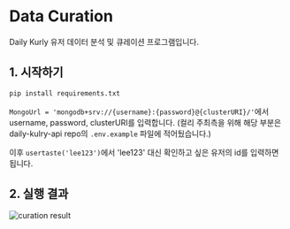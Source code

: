 # Data Curation

Daily Kurly 유저 데이터 분석 및 큐레이션 프로그램입니다.

## 1. 시작하기

```sh
pip install requirements.txt
```

`MongoUrl = 'mongodb+srv://{username}:{password}@{clusterURI}/'`에서 username, password, clusterURI를 입력합니다. (컬리 주최측을 위해 해당 부분은 daily-kulry-api repo의 `.env.example` 파일에 적어뒀습니다.)

이후 `usertaste('lee123')`에서 'lee123' 대신 확인하고 싶은 유저의 id를 입력하면 됩니다.

## 2. 실행 결과

![curation result](https://user-images.githubusercontent.com/63287638/186352063-3d8f0070-27ca-4964-867d-07acb0b5081b.png)
